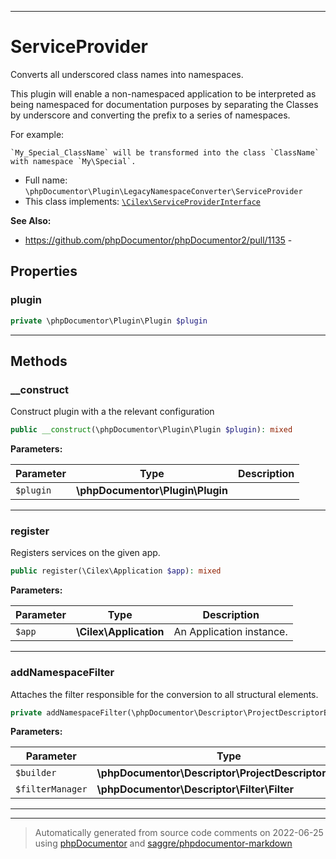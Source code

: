 ***

# ServiceProvider

Converts all underscored class names into namespaces.

This plugin will enable a non-namespaced application to be interpreted as being namespaced for documentation
purposes by separating the Classes by underscore and converting the prefix to a series of namespaces.

For example:

    `My_Special_ClassName` will be transformed into the class `ClassName` with namespace `My\Special`.

* Full name: `\phpDocumentor\Plugin\LegacyNamespaceConverter\ServiceProvider`
* This class implements:
[`\Cilex\ServiceProviderInterface`](../../../Cilex/ServiceProviderInterface.md)

**See Also:**

* https://github.com/phpDocumentor/phpDocumentor2/pull/1135 - 



## Properties


### plugin



```php
private \phpDocumentor\Plugin\Plugin $plugin
```






***

## Methods


### __construct

Construct plugin with a the relevant configuration

```php
public __construct(\phpDocumentor\Plugin\Plugin $plugin): mixed
```








**Parameters:**

| Parameter | Type | Description |
|-----------|------|-------------|
| `$plugin` | **\phpDocumentor\Plugin\Plugin** |  |




***

### register

Registers services on the given app.

```php
public register(\Cilex\Application $app): mixed
```








**Parameters:**

| Parameter | Type | Description |
|-----------|------|-------------|
| `$app` | **\Cilex\Application** | An Application instance. |




***

### addNamespaceFilter

Attaches the filter responsible for the conversion to all structural elements.

```php
private addNamespaceFilter(\phpDocumentor\Descriptor\ProjectDescriptorBuilder $builder, \phpDocumentor\Descriptor\Filter\Filter $filterManager): void
```








**Parameters:**

| Parameter | Type | Description |
|-----------|------|-------------|
| `$builder` | **\phpDocumentor\Descriptor\ProjectDescriptorBuilder** |  |
| `$filterManager` | **\phpDocumentor\Descriptor\Filter\Filter** |  |




***


***
> Automatically generated from source code comments on 2022-06-25 using [phpDocumentor](http://www.phpdoc.org/) and [saggre/phpdocumentor-markdown](https://github.com/Saggre/phpDocumentor-markdown)
